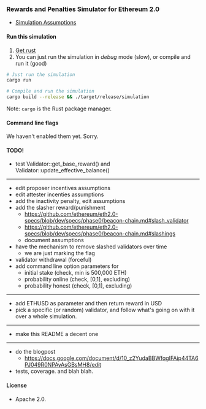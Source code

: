
### Rewards and Penalties Simulator for Ethereum 2.0

* [Simulation Assumptions](assumptions.md)

#### Run this simulation

1. [Get rust](https://www.rust-lang.org/learn/get-started)
2. You can just run the simulation in _debug_ mode (slow), or compile and run it (good)

```bash
# Just run the simulation
cargo run

# Compile and run the simulation
cargo build --release && ./target/release/simulation

```

Note: `cargo` is the Rust package manager.

#### Command line flags

We haven't enabled them yet. Sorry.

#### TODO!

* test Validator::get_base_reward() and Validator::update_effective_balance()
--------------------------------
* edit proposer incentives assumptions
* edit attester incenties assumptions
* add the inactivity penalty, edit assumptions
* add the slasher reward/punishment
  * https://github.com/ethereum/eth2.0-specs/blob/dev/specs/phase0/beacon-chain.md#slash_validator
  * https://github.com/ethereum/eth2.0-specs/blob/dev/specs/phase0/beacon-chain.md#slashings
  * document assumptions
* have the mechanism to remove slashed validators over time
  * we are just marking the flag
* validator withdrawal (forceful)
* add command line option parameters for
  * initial stake (check, min is 500,000 ETH)
  * probability online (check, [0,1], excluding)
  * probability honest (check, [0,1], excluding)
--------------------------------
* add ETHUSD as parameter and then return reward in USD
* pick a specific (or random) validator, and follow what's going on with it over a whole simulation.
--------------------------------
* make this README a decent one
--------------------------------
* do the blogpost
  * https://docs.google.com/document/d/10_z2YudaBBWfqgIFAip44TA6PJ049R0NPAyAsGBsMH8/edit
* tests, coverage. and blah blah.

#### License

* Apache 2.0.
